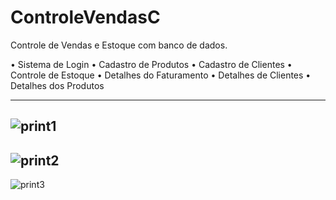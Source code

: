 # ControleVendasC 
Controle de Vendas e Estoque com banco de dados.


• Sistema de Login
• Cadastro de Produtos
• Cadastro de Clientes
• Controle de Estoque
• Detalhes do Faturamento
• Detalhes de Clientes
• Detalhes dos Produtos

----
![print1](https://user-images.githubusercontent.com/127695836/224855941-7ad9ef48-7a47-442f-8094-47d291a28a9b.png)
----
![print2](https://user-images.githubusercontent.com/127695836/224855947-3e402837-5d5c-46f7-bf0b-0b979f63300b.png)
----
![print3](https://user-images.githubusercontent.com/127695836/224855955-cb178cf0-013c-4b65-a012-a33fc7338f8c.png)
